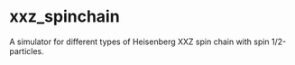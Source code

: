 # xxz_spinchain
A simulator for different types of Heisenberg XXZ spin chain with spin 1/2-particles. 
